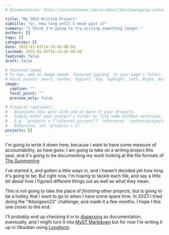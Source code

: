 ```yaml
---
# Documentation: https://sourcethemes.com/academic/docs/managing-content/

title: "My 2025 Writing Project"
subtitle: "or, how long until I move past it"
summary: "I think I'm going to try writing something longer."
authors: []
tags: []
categories: []
date: 2025-01-03T14:14:45-08:00
lastmod: 2025-01-03T14:14:45-08:00
featured: false
draft: false

# Featured image
# To use, add an image named `featured.jpg/png` to your page's folder.
# Focal points: Smart, Center, TopLeft, Top, TopRight, Left, Right, BottomLeft, Bottom, BottomRight.
image:
  caption: ""
  focal_point: ""
  preview_only: false

# Projects (optional).
#   Associate this post with one or more of your projects.
#   Simply enter your project's folder or file name without extension.
#   E.g. `projects = ["internal-project"]` references `content/project/deep-learning/index.md`.
#   Otherwise, set `projects = []`.
projects: []
---
```


I'm going to write it down here, because I want to have some measure of accountability, so here goes: I am going to take on a writing project this year, and it's going to be documenting my work looking at the file formats of [*The Summoning*](https://en.wikipedia.org/wiki/The_Summoning_(video_game)).

I've started it, and gotten a little ways in, and I haven't decided yet how long it's going to be.
But right now, I'm hoping to tackle each file, and say a little bit about how I figured different things out as well as what they mean.

This is not going to take the place of *finishing* other projects, but is going to be a hobby that I want to go to when I have some spare time.  In 2023 I tried doing the "#dungeon23" challenge, and made it a few months.  I hope I this one closer to the end.

I'll probably end up checking it in to [dispersing](https://github.com/matthewturk/dispersing/) as documentation, eventually, and I might turn it into [MyST Markdown](https://mystmd.org/) but for now I'm writing it up in Obsidian using [Longform](https://github.com/kevboh/longform).
